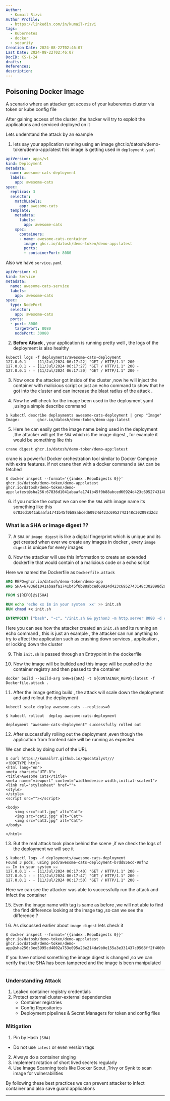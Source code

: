 ```yaml
---
Author:
  - Kumail Rizvi
Author Profile:
  - https://linkedin.com/in/kumail-rizvi
tags:
  - Kubernetes
  - docker
  - security
Creation Date: 2024-08-22T02:46:07
Last Date: 2024-08-22T02:46:07
DocID: KS-1-24
drafts: 
References: 
description:
---
```


## Poisoning Docker Image  

A scenario where an attacker got access of your kuberentes cluster via token or kube config file 

After gaining access of the cluster ,the hacker will try to exploit the applications and serviced deployed on it 

Lets understand the attack by an example

1. lets say your application running using an image ghcr.io/datosh/demo-token/demo-app:latest
    this image is getting used in `deployment.yaml` 

```yaml
apiVersion: apps/v1
kind: Deployment
metadata:
  name: awesome-cats-deployment
  labels:
    app: awesome-cats
spec:
  replicas: 3
  selector:
    matchLabels:
      app: awesome-cats
  template:
    metadata:
      labels:
        app: awesome-cats
    spec:
      containers:
      - name: awesome-cats-container
        image: ghcr.io/datosh/demo-token/demo-app:latest
        ports:
        - containerPort: 8080

```


Also we have `service.yaml`

```yaml
apiVersion: v1
kind: Service
metadata:
  name: awesome-cats-service
  labels:
    app: awesome-cats
spec:
  type: NodePort
  selector:
    app: awesome-cats
  ports:
  - port: 8080
    targetPort: 8080
    nodePort: 30080
```

2. **Before Attack** , your application is running pretty well  , the logs of the deployment is also healthy  

```
kubectl logs -f deployments/awesome-cats-deployment
127.0.0.1 - - [11/Jul/2024 06:17:22] "GET / HTTP/1.1" 200 -
127.0.0.1 - - [11/Jul/2024 06:17:27] "GET / HTTP/1.1" 200 -
127.0.0.1 - - [11/Jul/2024 06:17:30] "GET / HTTP/1.1" 200 -

```

3. Now once the attacker got inside of the cluster ,now he will inject the container with malicious script or just an echo command to show that he got into the cluster and can increase the blast radius of the attack .

4. Now he will check for the image been used in the deployment yaml ,using a simple describe command 

```console
$ kubectl describe deployments awesome-cats-deployment | grep "Image"
Image:        ghcr.io/datosh/demo-token/demo-app:latest
```

5.  Here he can easily get the image name being used in the deployment ,the attacker will get the `SHA` which is the image digest , for example it would be something like this 

```
crane digest ghcr.io/datosh/demo-token/demo-app:latest
```

crane is a powerful Docker orchestration tool similar to Docker Compose with extra features.  if not crane then with a docker command a `SHA` can be fetched 

```
$ docker inspect --format='{{index .RepoDigests 0}}' ghcr.io/datosh/demo-token/demo-app:latest
ghcr.io/datosh/demo-token/demo-app:latest@sha256:67836d1041abaafa1741b45f0b88abced60924d423c6952743148c302098d2d3
```

6. if you notice the output we can see the `SHA`  with image name its something like this `67836d1041abaafa1741b45f0b88abced60924d423c6952743148c302098d2d3`

### What is a SHA or image digest ??

7.  A `SHA` or `image digest`  is like a digital fingerprint which is unique and its get created when ever we create any images in docker , every `image digest`  is unique for every images 

8. Now the attacker will use this information to create an extended dockerfile that would contain of a malicious code or a echo script 

Here we named the Dockerfile as `Dockerfile.attack`

```dockerfile
ARG REPO=ghcr.io/datosh/demo-token/demo-app
ARG SHA=67836d1041abaafa1741b45f0b88abced60924d423c6952743148c302098d2d3

FROM ${REPO}@${SHA}

RUN echo 'echo xx Im in your system  xx' >> init.sh
RUN chmod +x init.sh

ENTRYPOINT ["bash", "-c", "/init.sh && python3 -m http.server 8080 -d cats"]
```

Here you can see how the attacker created an `init.sh`  and its running an echo command , this is just an example , the attacker can run anything to try to affect the application such as crashing down services , application , or locking down the cluster 

9. This `init.sh` is passed through an Entrypoint in the dockerfile 

10.  Now the image will be builded and this image will be pushed to the container registry and then passed to the container 

```docker
docker build --build-arg SHA=${SHA} -t ${CONTAINER_REPO}:latest -f Dockerfile.attack .   
```

11.  After the image getting build , the attack will scale down the deployment and and rollout the deployment 

```console
kubectl scale deploy awesome-cats --replicas=0

$ kubectl rollout  deploy awesome-cats-deployment

deployment "awesome-cats-deployment" successfully rolled out
```

12. After successfully rolling out the deployment ,even though the application from frontend side will be running as expected 

We can check by doing curl of the URL 

``` console
$ curl https://kumailr7.github.io/Opscatalyst///                      
<!DOCTYPE html>
<html lang="en">
<meta charset="UTF-8">
<title>Awesome Cats</title>
<meta name="viewport" content="width=device-width,initial-scale=1">
<link rel="stylesheet" href="">
<style>
</style>
<script src=""></script>

<body>
    <img src="cat1.jpg" alt="Cat">
    <img src="cat2.jpg" alt="Cat">
    <img src="cat3.jpg" alt="Cat">
</body>

</html>

```

13. But the real attack took place behind the scene ,if we check the logs of the deployment we will see it 

```
$ kubectl logs -f deployments/awesome-cats-deployment
Found 3 pods, using pod/awesome-cats-deployment-b7dd856cd-9nfn2
⚔⚔ Im in your system ⚔⚔
127.0.0.1 - - [11/Jul/2024 06:17:40] "GET / HTTP/1.1" 200 -
127.0.0.1 - - [11/Jul/2024 06:17:47] "GET / HTTP/1.1" 200 -
127.0.0.1 - - [11/Jul/2024 06:17:50] "GET / HTTP/1.1" 200 -
```

Here we can see the attacker was able to successfully run the attack and infect the container 

15. Even the image name with tag is same as before ,we will not able to find the find difference looking at the image tag ,so can we see the difference ? 

16.  As discussed earlier about `image digest` lets check it 

```
$ docker inspect --format='{{index .RepoDigests 0}}' ghcr.io/datosh/demo-token/demo-app:latest 
ghcr.io/datosh/demo-token/demo-app@sha256:3ee5995cd4002a753e095a23e214da9b0e155a3e331437c9568ff2f4009d92b
```

If you have noticed something the image digest is changed ,so we can verify that the SHA has been tampered and the image is been manipulated

---

### Understanding Attack 

1.  Leaked container registry credentials 
2. Protect external cluster-external dependencies 
   -  Container registries 
   - Config Repositories
   - Deployment pipelines & Secret Managers for token and config files

### Mitigation

1. Pin by Hash `(SHA)`
  -  Do not use `latest` or even version  tags 
2.  Always do a container singing 
3. implement rotation of short lived secrets regularly
4.  Use Image Scanning tools like Docker Scout ,Trivy or Synk to scan image for vulnerabilities  

By following these best practices  we can prevent attacker to infect container and also save guard applications  

---
